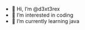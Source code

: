 - 👋 Hi, I’m @d3xt3rex
- 👀 I’m interested in coding
- 🌱 I’m currently learning java



<!---
d3xt3rex/d3xt3rex is a ✨ special ✨ repository because its `README.md` (this file) appears on your GitHub profile.
You can click the Preview link to take a look at your changes.
--->
